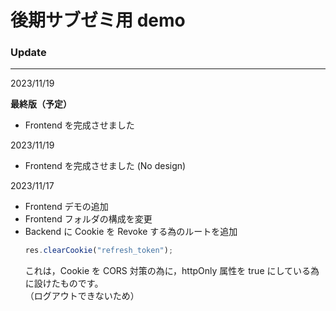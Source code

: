 # 後期サブゼミ用 demo

### Update

---

2023/11/19

**最終版（予定）**

- Frontend を完成させました

2023/11/19

- Frontend を完成させました (No design)

2023/11/17

- Frontend デモの追加
- Frontend フォルダの構成を変更
- Backend に Cookie を Revoke する為のルートを追加
  ```javascript
  res.clearCookie("refresh_token");
  ```
  これは，Cookie を CORS 対策の為に，httpOnly 属性を true にしている為に設けたものです。  
  （ログアウトできないため）
